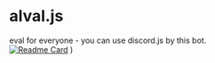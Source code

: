 # alval.js
eval for everyone - you can use discord.js by this bot.  
[![Readme Card](https://github-readme-stats.vercel.app/api/pin/?username=Googlefan256&repo=alval.js)](https://github.com/anuraghazra/github-readme-stats)
)
